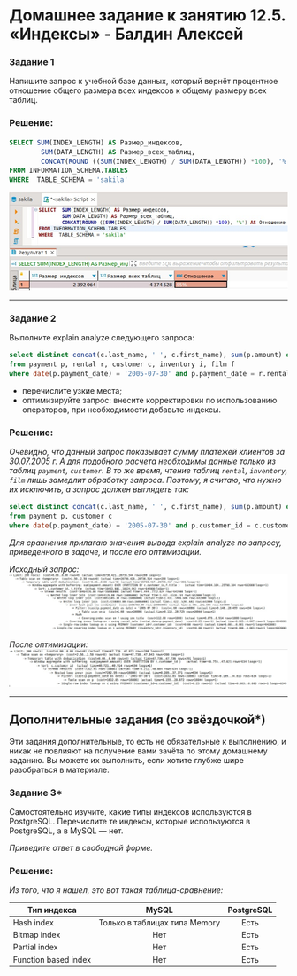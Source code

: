 # Домашнее задание к занятию 12.5. «Индексы» - Балдин Алексей

### Задание 1

Напишите запрос к учебной базе данных, который вернёт процентное отношение общего размера всех индексов к общему размеру всех таблиц.

### Решение:
```sql
SELECT SUM(INDEX_LENGTH) AS Размер_индексов,
		SUM(DATA_LENGTH) AS Размер_всех_таблиц, 
		CONCAT(ROUND ((SUM(INDEX_LENGTH) / SUM(DATA_LENGTH)) *100), '%') AS Отношение
FROM INFORMATION_SCHEMA.TABLES
WHERE  TABLE_SCHEMA = 'sakila'
```
![INDEX](images/task_1.jpg)

---

### Задание 2

Выполните explain analyze следующего запроса:
```sql
select distinct concat(c.last_name, ' ', c.first_name), sum(p.amount) over (partition by c.customer_id, f.title)
from payment p, rental r, customer c, inventory i, film f
where date(p.payment_date) = '2005-07-30' and p.payment_date = r.rental_date and r.customer_id = c.customer_id and i.inventory_id = r.inventory_id
```
- перечислите узкие места;
- оптимизируйте запрос: внесите корректировки по использованию операторов, при необходимости добавьте индексы.

### Решение:

*Очевидно, что данный запрос показывает сумму платежей клиентов за 30.07.2005 г. А для подобного расчета необходимы данные только из таблиц `payment`, `customer`. В то же время, чтение таблиц `rental`, `inventory`, `film` лишь замедлит обработку запроса. Поэтому, я считаю, что нужно их исключить, а запрос должен выглядеть так:*
```sql
select distinct concat(c.last_name, ' ', c.first_name), sum(p.amount) over (partition by c.customer_id)
from payment p, customer c
where date(p.payment_date) = '2005-07-30' and p.customer_id = c.customer_id 
```
*Для сравнения прилагаю значения вывода explain analyze по запросу, приведенного в задаче, и после его оптимизации.*

*Исходный запрос:*
![INDEX](images/task_2_1.jpg)

*После оптимизации:*
![INDEX](images/task_2_2.jpg)

---

## Дополнительные задания (со звёздочкой*)
Эти задания дополнительные, то есть не обязательные к выполнению, и никак не повлияют на получение вами зачёта по этому домашнему заданию. Вы можете их выполнить, если хотите глубже шире разобраться в материале.

### Задание 3*

Самостоятельно изучите, какие типы индексов используются в PostgreSQL. Перечислите те индексы, которые используются в PostgreSQL, а в MySQL — нет.

*Приведите ответ в свободной форме.*

### Решение: 

*Из того, что я нашел, это вот такая таблица-сравнение:*

| Тип индекса | MySQL | PostgreSQL |
| ----------- |:-------------:|:-------------:|
| Hash index | Только в таблицах типа Memory | Есть |
| Bitmap index | Нет | Есть |
| Partial index | Нет | Есть |
| Function based index | Нет | Есть |

